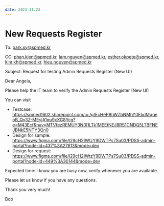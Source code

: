 ```yaml
---
date: 2023.11.23
---
```


# New Requests Register

To: park.sy@spmed.kr

CC: phan.kien@spmed.kr, lam.nguyen@spmed.kr, esther.okpete@spmed.kr, kim.kh@spmed.kr, hieu.nguyen@spmed.kr

Subject: Request for testing Admin Requests Register (New UI)

Dear Angela,

Please help the IT team to verify the Admin Requests Register (New UI)

You can visit

- Testcase: https://spmed1602.sharepoint.com/:x:/g/EcHeP8hWZbNMhY0EbdMqqeoB_Qv3Z-MEyjA1qu9xXG8Ycg?e=M43Ecf&nav=MTVfezREMUY3N0I1LTk1MEEtNEJBRS1CNDQ5LTBFNEJBNkE5NTY3Qn0
- Design for sample: https://www.figma.com/file/l29cH2IWtzY9DWTPs7Su03/PDSS-admin-portal?node-id=437%3A27613&mode=dev
- Design for request: https://www.figma.com/file/l29cH2IWtzY9DWTPs7Su03/PDSS-admin-portal?node-id=449%3A30144&mode=dev

Expected time: I know you are busy now, verify whenever you are available.

Please let us know if you have any questions.

Thank you very much!

Bob
